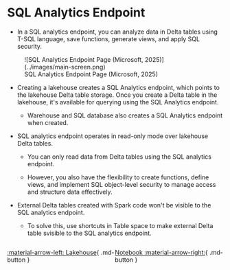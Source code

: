 # SQL Analytics Endpoint

- In a SQL analytics endpoint, you can analyze data in Delta tables using T-SQL language, save functions, generate views, and apply SQL security.

<figure markdown="span">
![SQL Analytics Endpoint Page (Microsoft, 2025)](../images/main-screen.png)
<figcaption>SQL Analytics Endpoint Page (Microsoft, 2025)</figcaption>
</figure>

- Creating a lakehouse creates a SQL Analytics endpoint, which points to the lakehouse Delta table storage. Once you create a Delta table in the lakehouse, it's available for querying using the SQL Analytics endpoint.

    - Warehouse and SQL database also creates a SQL Analytics endpoint when created.

- SQL analytics endpoint operates in read-only mode over lakehouse Delta tables.

    - You can only read data from Delta tables using the SQL analytics endpoint.

    - However, you also have the flexibility to create functions, define views, and implement SQL object-level security to manage access and structure data effectively.

- External Delta tables created with Spark code won't be visible to the SQL analytics endpoint.

    - To solve this, use shortcuts in Table space to make external Delta table svisible to the SQL analytics endpoint.

<div style="display: flex; justify-content: space-between;" markdown="1">

[:material-arrow-left: Lakehouse](./lakehouse.md){ .md-button }

[Notebook :material-arrow-right:](./notebook.md){ .md-button }

</div>